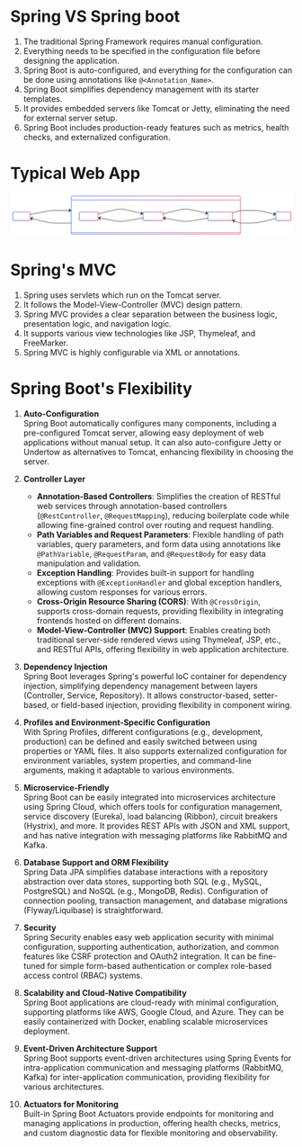 # Spring VS Spring boot
1. The traditional Spring Framework requires manual configuration.
2. Everything needs to be specified in the configuration file before designing the application.
3. Spring Boot is auto-configured, and everything for the configuration can be done using annotations like `@<Annotation_Name>`.
4. Spring Boot simplifies dependency management with its starter templates.
5. It provides embedded servers like Tomcat or Jetty, eliminating the need for external server setup.
6. Spring Boot includes production-ready features such as metrics, health checks, and externalized configuration.

# Typical Web App
![MVC Architecture](./workflow_diagram.svg)

# Spring's MVC
1. Spring uses servlets which run on the Tomcat server.
2. It follows the Model-View-Controller (MVC) design pattern.
3. Spring MVC provides a clear separation between the business logic, presentation logic, and navigation logic.
4. It supports various view technologies like JSP, Thymeleaf, and FreeMarker.
5. Spring MVC is highly configurable via XML or annotations.

# Spring Boot's Flexibility

1. **Auto-Configuration**  
   Spring Boot automatically configures many components, including a pre-configured Tomcat server, allowing easy deployment of web applications without manual setup. It can also auto-configure Jetty or Undertow as alternatives to Tomcat, enhancing flexibility in choosing the server.

2. **Controller Layer**
   - **Annotation-Based Controllers**: Simplifies the creation of RESTful web services through annotation-based controllers (`@RestController`, `@RequestMapping`), reducing boilerplate code while allowing fine-grained control over routing and request handling.
   - **Path Variables and Request Parameters**: Flexible handling of path variables, query parameters, and form data using annotations like `@PathVariable`, `@RequestParam`, and `@RequestBody` for easy data manipulation and validation.
   - **Exception Handling**: Provides built-in support for handling exceptions with `@ExceptionHandler` and global exception handlers, allowing custom responses for various errors.
   - **Cross-Origin Resource Sharing (CORS)**: With `@CrossOrigin`, supports cross-domain requests, providing flexibility in integrating frontends hosted on different domains.
   - **Model-View-Controller (MVC) Support**: Enables creating both traditional server-side rendered views using Thymeleaf, JSP, etc., and RESTful APIs, offering flexibility in web application architecture.

3. **Dependency Injection**  
   Spring Boot leverages Spring's powerful IoC container for dependency injection, simplifying dependency management between layers (Controller, Service, Repository). It allows constructor-based, setter-based, or field-based injection, providing flexibility in component wiring.

4. **Profiles and Environment-Specific Configuration**  
   With Spring Profiles, different configurations (e.g., development, production) can be defined and easily switched between using properties or YAML files. It also supports externalized configuration for environment variables, system properties, and command-line arguments, making it adaptable to various environments.

5. **Microservice-Friendly**  
   Spring Boot can be easily integrated into microservices architecture using Spring Cloud, which offers tools for configuration management, service discovery (Eureka), load balancing (Ribbon), circuit breakers (Hystrix), and more. It provides REST APIs with JSON and XML support, and has native integration with messaging platforms like RabbitMQ and Kafka.

6. **Database Support and ORM Flexibility**  
   Spring Data JPA simplifies database interactions with a repository abstraction over data stores, supporting both SQL (e.g., MySQL, PostgreSQL) and NoSQL (e.g., MongoDB, Redis). Configuration of connection pooling, transaction management, and database migrations (Flyway/Liquibase) is straightforward.

7. **Security**  
   Spring Security enables easy web application security with minimal configuration, supporting authentication, authorization, and common features like CSRF protection and OAuth2 integration. It can be fine-tuned for simple form-based authentication or complex role-based access control (RBAC) systems.

8. **Scalability and Cloud-Native Compatibility**  
   Spring Boot applications are cloud-ready with minimal configuration, supporting platforms like AWS, Google Cloud, and Azure. They can be easily containerized with Docker, enabling scalable microservices deployment.

9. **Event-Driven Architecture Support**  
   Spring Boot supports event-driven architectures using Spring Events for intra-application communication and messaging platforms (RabbitMQ, Kafka) for inter-application communication, providing flexibility for various architectures.

10. **Actuators for Monitoring**  
    Built-in Spring Boot Actuators provide endpoints for monitoring and managing applications in production, offering health checks, metrics, and custom diagnostic data for flexible monitoring and observability.
